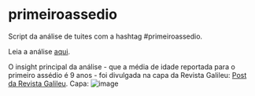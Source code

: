 # primeiroassedio
Script da análise de tuites com a hashtag #primeiroassedio.

Leia a análise [aqui](https://www.linkedin.com/pulse/jornalismo-de-dados-an%C3%A1lise-da-primeiroassedio-rafael-kenski/).

O insight principal da análise - que a média de idade reportada para o primeiro assédio é 9 anos - foi divulgada na capa da Revista Galileu:
[Post da Revista Galileu](https://www.facebook.com/photo/?fbid=10154206303696649&set=a.102109376648).
Capa:
![image](https://github.com/user-attachments/assets/efe183c2-bf8d-4ab1-bf7d-e69bb9541207)



